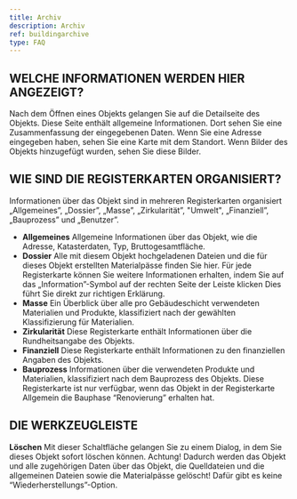 ```yaml
---
title: Archiv
description: Archiv
ref: buildingarchive
type: FAQ
---
```


## WELCHE INFORMATIONEN WERDEN HIER ANGEZEIGT?
Nach dem Öffnen eines Objekts gelangen Sie auf die Detailseite des Objekts. Diese Seite enthält allgemeine Informationen. Dort sehen Sie eine Zusammenfassung der eingegebenen Daten. Wenn Sie eine Adresse eingegeben haben, sehen Sie eine Karte mit dem Standort. Wenn Bilder des Objekts hinzugefügt wurden, sehen Sie diese Bilder.

## WIE SIND DIE REGISTERKARTEN ORGANISIERT?
Informationen über das Objekt sind in mehreren Registerkarten organisiert „Allgemeines”, „Dossier”, „Masse”, „Zirkularität”, "Umwelt", „Finanziell”, „Bauprozess” und „Benutzer”.

- **Allgemeines** Allgemeine Informationen über das Objekt, wie die Adresse, Katasterdaten, Typ, Bruttogesamtfläche.
- **Dossier** Alle mit diesem Objekt hochgeladenen Dateien und die für dieses Objekt erstellten Materialpässe finden Sie hier. Für jede Registerkarte können Sie weitere Informationen erhalten, indem Sie auf das „Information”-Symbol auf der rechten Seite der Leiste klicken Dies führt Sie direkt zur richtigen Erklärung.
- **Masse** Ein Überblick über alle pro Gebäudeschicht verwendeten Materialien und Produkte, klassifiziert nach der gewählten Klassifizierung für Materialien.
- **Zirkularität** Diese Registerkarte enthält Informationen über die Rundheitsangabe des Objekts.
- **Finanziell** Diese Registerkarte enthält Informationen zu den finanziellen Angaben des Objekts.
- **Bauprozess** Informationen über die verwendeten Produkte und Materialien, klassifiziert nach dem Bauprozess des Objekts. Diese Registerkarte ist nur verfügbar, wenn das Objekt in der Registerkarte Allgemein die Bauphase “Renovierung” erhalten hat.

## DIE WERKZEUGLEISTE

**Löschen**
Mit dieser Schaltfläche gelangen Sie zu einem Dialog, in dem Sie dieses Objekt sofort löschen können. Achtung! Dadurch werden das Objekt und alle zugehörigen Daten über das Objekt, die Quelldateien und die allgemeinen Dateien sowie die Materialpässe gelöscht! Dafür gibt es keine “Wiederherstellungs”-Option.

